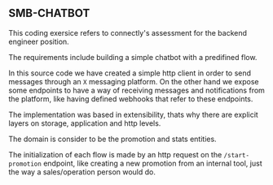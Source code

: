 ## SMB-CHATBOT

This coding exersice refers to connectly's assessment for the backend engineer position.

The requirements include building a simple chatbot with a predifined flow.

In this source code we have created a simple http client in order to send messages through an `X` messaging platform. On the other hand we expose some endpoints to have a way of receiving messages and notifications from the platform, like having defined webhooks that refer to these endpoints. 

The implementation was based in extensibility, thats why there are explicit layers on storage, application and http levels. 

The domain is consider to be the promotion and stats entities.

The initialization of each flow is made by an http request on the `/start-promotion` endpoint, like creating a new promotion from an internal tool, just the way a sales/operation person would do.
